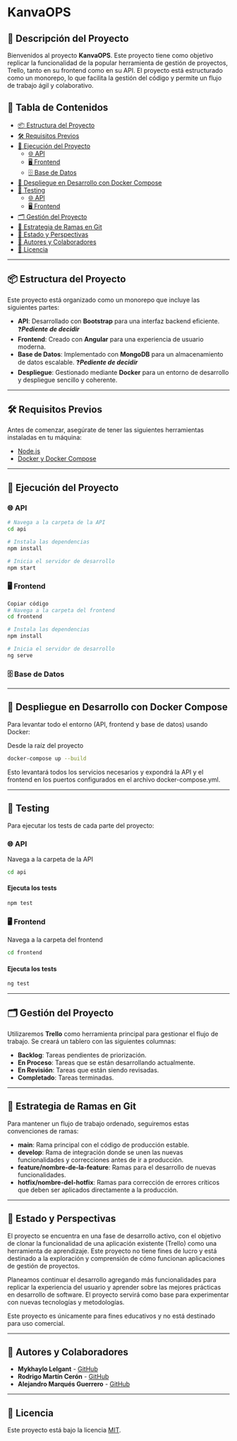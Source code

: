 # KanvaOPS

## 🚀 Descripción del Proyecto

<!-- ![Project Logo](https://example.com/logo.png) -->

<!--[![Build Status](https://img.shields.io/badge/build-passing-brightgreen)](https://example.com/build-status)
[![Version](https://img.shields.io/badge/version-1.0-blue)](https://example.com/version)
[![License](https://img.shields.io/badge/license-MIT-yellow)](https://opensource.org/licenses/MIT)-->

Bienvenidos al proyecto **KanvaOPS**. Este proyecto tiene como objetivo replicar la funcionalidad de la popular herramienta de gestión de proyectos, Trello, tanto en su frontend como en su API. El proyecto está estructurado como un monorepo, lo que facilita la gestión del código y permite un flujo de trabajo ágil y colaborativo.

## 📌 Tabla de Contenidos

- [📦 Estructura del Proyecto](#-estructura-del-proyecto)
- [🛠️ Requisitos Previos](#️-requisitos-previos)
- [🚀 Ejecución del Proyecto](#-ejecución-del-proyecto)
  - [🌐 API](#-api)
  - [🖥️ Frontend](#️-frontend)
  - [🗄️ Base de Datos](#️-base-de-datos)
- [🐳 Despliegue en Desarrollo con Docker Compose](#-despliegue-en-desarrollo-con-docker-compose)
- [🧪 Testing](#-testing)
  - [🌐 API](#-api-1)
  - [🖥️ Frontend](#%EF%B8%8F-frontend-1)
- [🗂️ Gestión del Proyecto](#️-gestión-del-proyecto)
- [🌳 Estrategia de Ramas en Git](#-estrategia-de-ramas-en-git)
- [🔮 Estado y Perspectivas](#-estado-y-perspectivas)
- [👥 Autores y Colaboradores](#-autores-y-colaboradores)
- [📜 Licencia](#-licencia)

---

## 📦 Estructura del Proyecto

Este proyecto está organizado como un monorepo que incluye las siguientes partes:

- **API**: Desarrollado con **Bootstrap** para una interfaz backend eficiente. ❓_**Pediente de decidir**_
- **Frontend**: Creado con **Angular** para una experiencia de usuario moderna.
- **Base de Datos**: Implementado con **MongoDB** para un almacenamiento de datos escalable. ❓_**Pediente de decidir**_
- **Despliegue**: Gestionado mediante **Docker** para un entorno de desarrollo y despliegue sencillo y coherente.

---

## 🛠️ Requisitos Previos

Antes de comenzar, asegúrate de tener las siguientes herramientas instaladas en tu máquina:

- [Node.js](https://nodejs.org/)
- [Docker y Docker Compose](https://www.docker.com/)

---

## 🚀 Ejecución del Proyecto

### 🌐 API

```bash
# Navega a la carpeta de la API
cd api

# Instala las dependencias
npm install

# Inicia el servidor de desarrollo
npm start
```

### 🖥️ Frontend
```bash
Copiar código
# Navega a la carpeta del frontend
cd frontend

# Instala las dependencias
npm install

# Inicia el servidor de desarrollo
ng serve
```

### 🗄️ Base de Datos

---

## 🐳 Despliegue en Desarrollo con Docker Compose

Para levantar todo el entorno (API, frontend y base de datos) usando Docker:

Desde la raíz del proyecto
```bash
docker-compose up --build
```
Esto levantará todos los servicios necesarios y expondrá la API y el frontend en los puertos configurados en el archivo docker-compose.yml.

---

## 🧪 Testing

Para ejecutar los tests de cada parte del proyecto:

### 🌐 API

Navega a la carpeta de la API
```bash
cd api
```

#### Ejecuta los tests
```bash
npm test
```

### 🖥️ Frontend

Navega a la carpeta del frontend
```bash
cd frontend
```

#### Ejecuta los tests
```bash
ng test
```
---

## 🗂️ Gestión del Proyecto

Utilizaremos **Trello** como herramienta principal para gestionar el flujo de trabajo. Se creará un tablero con las siguientes columnas:

- **Backlog**: Tareas pendientes de priorización.
- **En Proceso**: Tareas que se están desarrollando actualmente.
- **En Revisión**: Tareas que están siendo revisadas.
- **Completado**: Tareas terminadas.

---

## 🌳 Estrategia de Ramas en Git

Para mantener un flujo de trabajo ordenado, seguiremos estas convenciones de ramas:

- **main**: Rama principal con el código de producción estable.
- **develop**: Rama de integración donde se unen las nuevas funcionalidades y correcciones antes de ir a producción.
- **feature/nombre-de-la-feature**: Ramas para el desarrollo de nuevas funcionalidades.
- **hotfix/nombre-del-hotfix**: Ramas para corrección de errores críticos que deben ser aplicados directamente a la producción.

<!-- Recuerda siempre trabajar en una rama nueva para cada tarea o corrección, y realizar un **Pull Request** a la rama `develop` cuando termines.-->

---

## 🔮 Estado y Perspectivas

El proyecto se encuentra en una fase de desarrollo activo, con el objetivo de clonar la funcionalidad de una aplicación existente (Trello) como una herramienta de aprendizaje. Este proyecto no tiene fines de lucro y está destinado a la exploración y comprensión de cómo funcionan aplicaciones de gestión de proyectos.

Planeamos continuar el desarrollo agregando más funcionalidades para replicar la experiencia del usuario y aprender sobre las mejores prácticas en desarrollo de software. El proyecto servirá como base para experimentar con nuevas tecnologías y metodologías.

Este proyecto es únicamente para fines educativos y no está destinado para uso comercial.


---

## 👥 Autores y Colaboradores

- **Mykhaylo Lelgant** - [GitHub](https://github.com/Mykle23)
- **Rodrigo Martín Cerón** - [GitHub](https://github.com/Matorry)
- **Alejandro Marqués Guerrero** - [GitHub](https://github.com/AlejandroMarques)

---

## 📜 Licencia

Este proyecto está bajo la licencia [MIT](https://opensource.org/licenses/MIT).
